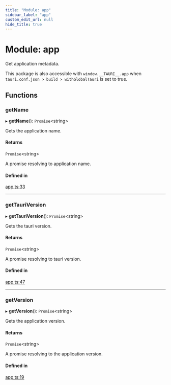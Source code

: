 ```yaml
---
title: "Module: app"
sidebar_label: "app"
custom_edit_url: null
hide_title: true
---
```


# Module: app

Get application metadata.

This package is also accessible with `window.__TAURI__.app` when `tauri.conf.json > build > withGlobalTauri` is set to true.

## Functions

### getName

▸ **getName**(): `Promise`<string\>

Gets the application name.

#### Returns

`Promise`<string\>

A promise resolving to application name.

#### Defined in

[app.ts:33](https://github.com/tauri-apps/tauri/blob/1be3546/tooling/api/src/app.ts#L33)

___

### getTauriVersion

▸ **getTauriVersion**(): `Promise`<string\>

Gets the tauri version.

#### Returns

`Promise`<string\>

A promise resolving to tauri version.

#### Defined in

[app.ts:47](https://github.com/tauri-apps/tauri/blob/1be3546/tooling/api/src/app.ts#L47)

___

### getVersion

▸ **getVersion**(): `Promise`<string\>

Gets the application version.

#### Returns

`Promise`<string\>

A promise resolving to the application version.

#### Defined in

[app.ts:19](https://github.com/tauri-apps/tauri/blob/1be3546/tooling/api/src/app.ts#L19)
